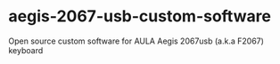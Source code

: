 # aegis-2067-usb-custom-software
Open source custom software for AULA Aegis 2067usb (a.k.a F2067) keyboard
